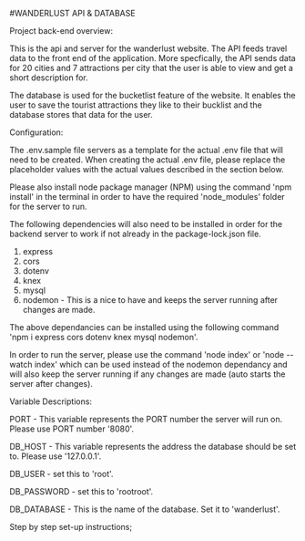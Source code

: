 #WANDERLUST API & DATABASE

Project back-end overview:

This is the api and server for the wanderlust website. The API feeds travel data to the front end of the application. 
More specfically, the API sends data for 20 cities and 7 attractions per city that the user is able to view and
get a short description for. 

The database is used for the bucketlist feature of the website. It enables the user to save the tourist attractions they
like to their bucklist and the database stores that data for the user.

Configuration:

The .env.sample file servers as a template for the actual .env file that will need to be created. When creating the
actual .env file, please replace the placeholder values with the actual values described in the section below.

Please also install node package manager (NPM) using the command 'npm install' in
the terminal in order to have the required 'node_modules' folder for the server to run.

The following dependencies will also need to be installed in order for the backend server to work if not already in the
package-lock.json file.

1. express
2. cors
3. dotenv
4. knex
5. mysql
6. nodemon - This is a nice to have and keeps the server running after changes are made.

The above dependancies can be installed using the following command 'npm i express cors dotenv knex mysql nodemon'.

In order to run the server, please use the command 'node index' or 'node --watch index' which can be used instead of the 
nodemon dependancy and will also keep the server running if any changes are made (auto starts the server after changes).


Variable Descriptions:

PORT - This variable represents the PORT number the server will run on. Please use PORT number '8080'.

DB_HOST - This variable represents the address the database should be set to. Please use '127.0.0.1'.

DB_USER -  set this to 'root'.

DB_PASSWORD - set this to 'rootroot'.

DB_DATABASE - This is the name of the database. Set it to 'wanderlust'.


Step by step set-up instructions;








